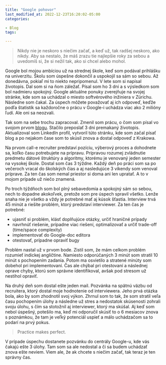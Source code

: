 ```yaml
---
title: "Google pohovor"
last_modified_at: 2022-12-23T16:20:02-05:00
categories:

- Blog
tags:

---
```


> Nikdy nie je neskoro s niečim začať, a keď už, tak radšej neskoro, ako nikdy. Aby sa nestalo, že
> máš zrazu tie najlepšie roky za sebou a uvedomíš si, že si nežil tak, ako si chcel alebo mohol.

Google bol mojou ambíciou už na strednej škole, keď som podával prihlášku na univerzitu. Školu
som úspešne dokončil a uspokojil sa sám so sebou. Až donedávna, pokiaľ mi to niekto nepripomenul. V
lete som si napísal životopis. Dal som si na ňom záležať. Písal som ho 3 dni a s výsledkom som bol
nadmieru spokojný. Google aktuálne ponuky zverejňuje na svojej stránke, kde som sa uchádzal o miesto
softvérového inžiniera v Zürichu. Následne som čakal. Za úspech môžete považovať aj ich odpoveď,
keďže podľa štatistík sa každoročne o prácu v Google-i uchádza viac ako 2 milióny ľudí. Ale oni sa
neozvali.

Tak som na sebe trochu zapracoval. Zmenil som prácu, o čom som písal vo svojom
prvom [blogu](/blog/how-long-is-too-long). Stačilo preposlať 3 dni premakaný životopis. Aktualizoval
som LinkedIn profil, vytvoril túto stránku, kde som začal písať blog a po nejakom čase som to skúsil
znova a dostal odpoveď z Krakowa.

Na prvom call-e recruiter predstaví pozíciu, výberový proces a dohodnete sa,
koľko času potrebujete na prípravu. Prípravou rozumej zvládnutie predmetu dátové štruktúry a
algoritmy, ktorému je venovaný jeden semester na vysokej škole. Dostal som čas 3 týždne. Každý deň
po práci som sa po večeroch vracal do školských čias a aj nasledujúce 3 víkendy som venoval
príprave. Za ten čas som nemal priestor si doma ani len upratať. A to v mojom prípade už niečo
znamená.

Po troch týždňoch som bol plný sebavedomia a spokojný sám so sebou, nech to dopadne akokoľvek,
pretože som pre úspech spravil všetko. Lenže snaha nie je všetko a vždy je potrebné mať aj kúsok šťastia.
Interview trvá 45 minút a riešite problém, ktorý predstaví interviewer. Za ten čas je potrebné:

- ujasniť si problém, klásť doplňujúce otázky, určiť hraničné prípady
- navrhnúť riešenie, prípadne viac riešení, optimalizovať a určiť trade-off (time/space complexity)
- implementovať do Google-doc editora
- otestovať, prípadne opraviť bugy

Problém nastal už v prvom bode. Zistil som, že mám celkom problém rozumieť indickej angličtine.
Namiesto odporúčaných 3 minút som stratil 10 minút s pochopením zadania. Potom ma osvietilo a
stratené minúty som dobehol pri implementovaní. Čas ale chýbal pri otestovaní a následnej oprave
chyby, ktorú som správne identifikoval, avšak pod stresom už nestihol opraviť.

Na druhý deň som dostal ešte jeden mail. Pozvánka na spätnú väzbu od recruitera, ktorý dostal moje
hodnotenie od interviewera. Jeho prvá otázka bola, ako by som zhodnotil svoj
výkon. Zhrnul som to tak, že som stratil veľa času pochopením úlohy a následne už stres a
nedostatok skúsenosti zohrali svoju úlohu, s čím sa stotožnil aj interviewer, ktorý ma skúšal. Aj
keď som nebol úspešný, potešilo ma, keď mi odporučil skúsiť to o 6 mesiacov znova
s poznámkou, že tam je veľký potenciál uspieť a málo uchádzačom sa to podarí na prvý pokus.

> Practice makes perfect.

V prípade úspechu dostanete pozvánku do centrály Google-u, kde vás čakajú ešte 3 úlohy. Tam som
sa ale nedostal a či sa budem uchádzať znova ešte neviem. Viem ale, že ak chcete s niečim začať, tak
teraz je ten správny čas.